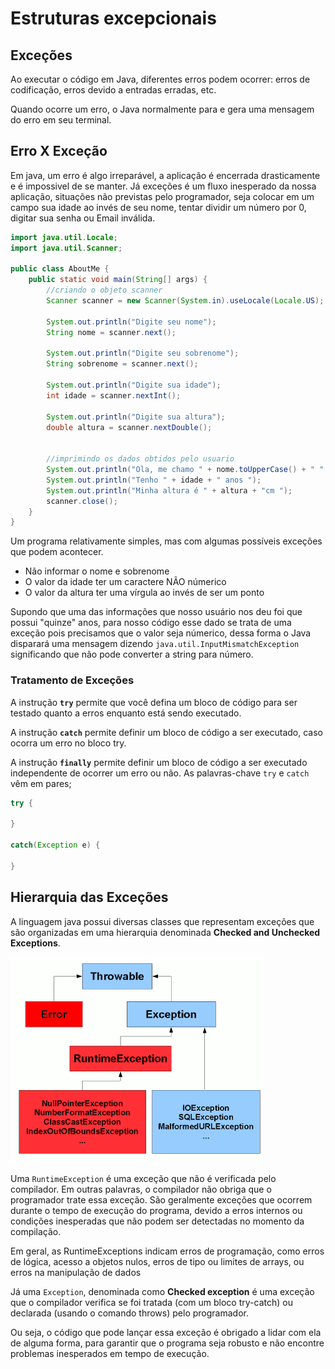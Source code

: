 # Estruturas excepcionais
## Exceções

Ao executar o código em Java, diferentes erros podem ocorrer: erros de codificação, erros devido a entradas erradas, etc. 

Quando ocorre um erro, o Java normalmente para e gera uma mensagem do erro em seu terminal.

## Erro X Exceção
Em java, um erro é algo irreparável, a aplicação é encerrada drasticamente e é impossivel de se manter. Já exceções é um fluxo inesperado da nossa aplicação, situações não previstas pelo programador, seja colocar em um campo sua idade ao invés de seu nome, tentar dividir um número por 0, digitar sua senha ou Email inválida.

```java
import java.util.Locale;
import java.util.Scanner;

public class AboutMe {
    public static void main(String[] args) {
        //criando o objeto scanner
        Scanner scanner = new Scanner(System.in).useLocale(Locale.US);
        
        System.out.println("Digite seu nome");
        String nome = scanner.next();
        
        System.out.println("Digite seu sobrenome");
        String sobrenome = scanner.next();

        System.out.println("Digite sua idade");
        int idade = scanner.nextInt();
        
        System.out.println("Digite sua altura");
        double altura = scanner.nextDouble();

        
        //imprimindo os dados obtidos pelo usuario
        System.out.println("Ola, me chamo " + nome.toUpperCase() + " " + sobrenome.toUpperCase());
        System.out.println("Tenho " + idade + " anos ");
        System.out.println("Minha altura é " + altura + "cm ");
        scanner.close();   
    }
}
```

Um programa relativamente simples, mas com algumas possíveis exceções que podem acontecer. 

+ Não informar o nome e sobrenome
+ O valor da idade ter um caractere NÃO númerico
+ O valor da altura  ter uma vírgula ao invés de ser um ponto


Supondo que uma das informações que nosso usuário nos deu foi que possui "quinze" anos, para nosso código esse dado se trata de uma exceção pois precisamos que o valor seja númerico, dessa forma o Java disparará uma mensagem dizendo `java.util.InputMismatchException` significando que não pode converter a string para número. 

### Tratamento de Exceções

A instrução **`try`** permite que você defina um bloco de código para ser testado quanto a erros enquanto está sendo executado.

A instrução **`catch`** permite definir um bloco de código a ser executado, caso ocorra um erro no bloco try.

A instrução **`finally`** permite definir um bloco de código a ser executado independente de ocorrer um erro ou não. As palavras-chave `try` e `catch` vêm em pares;

```java
try {

}

catch(Exception e) {
    
}
```
## Hierarquia das Exceções
A linguagem java possui diversas classes que representam exceções que são organizadas em uma hierarquia denominada **Checked and Unchecked Exceptions**.

![](<image (6).png>)

Uma `RuntimeException` é uma exceção que não é verificada pelo compilador. Em outras palavras, o compilador não obriga que o programador trate essa exceção. São geralmente exceções que ocorrem durante o tempo de execução do programa, devido a erros internos ou condições inesperadas que não podem ser detectadas no momento da compilação. 

Em geral, as RuntimeExceptions indicam erros de programação, como erros de lógica, acesso a objetos nulos, erros de tipo ou limites de arrays, ou erros na manipulação de dados

Já uma `Exception`, denominada como **Checked exception** é uma exceção que o compilador verifica se foi tratada (com um bloco try-catch) ou declarada (usando o comando throws) pelo programador.

Ou seja, o código que pode lançar essa exceção é obrigado a lidar com ela de alguma forma, para garantir que o programa seja robusto e não encontre problemas inesperados em tempo de execução. 